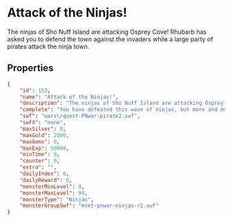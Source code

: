 # Attack of the Ninjas!

The ninjas of Sho Nuff Island are attacking Osprey Cove! Rhubarb has asked you to defend the town against the invaders while a large party of pirates attack the ninja town.

## Properties

```json
{
    "id": 153,
    "name": "Attack of the Ninjas!",
    "description": "The ninjas of Sho Nuff Island are attacking Osprey Cove! Rhubarb has asked you to defend the town against the invaders while a large party of pirates attack the ninja town.",
    "complete": "You have defeated this wave of ninjas, but more and more keep jumping out of the shadows to attack! How long do you think you can hold them off?",
    "swf": "wars\/quest-PNwar-pirate2.swf",
    "swfX": "none",
    "maxSilver": 0,
    "maxGold": 2000,
    "maxGems": 0,
    "maxExp": 50000,
    "minTime": 0,
    "counter": 0,
    "extra": "",
    "dailyIndex": 0,
    "dailyReward": 0,
    "monsterMinLevel": 0,
    "monsterMaxLevel": 99,
    "monsterType": "Ninjas",
    "monsterGroupSwf": "mset-pnwar-ninjas-r1.swf"
}
```

